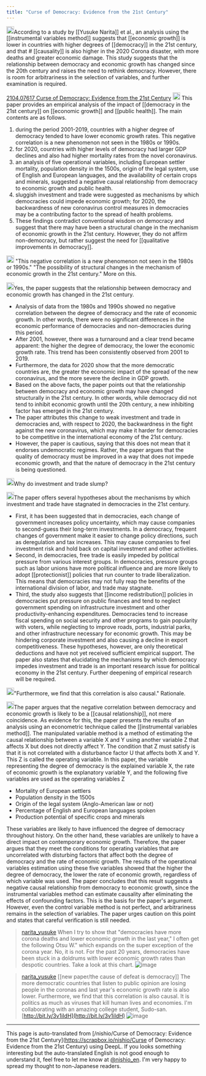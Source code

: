 ```yaml
---
title: "Curse of Democracy: Evidence from the 21st Century"
---
```


<img src='https://scrapbox.io/api/pages/nishio-en/claude/icon' alt='claude.icon' height="19.5"/>According to a study by [[Yusuke Narita]] et al., an analysis using the [[instrumental variables method]] suggests that [[economic growth]] is lower in countries with higher degrees of [[democracy]] in the 21st century, and that # [[causality]]
 is also higher in the 2020 Corona disaster, with more deaths and greater economic damage. This study suggests that the relationship between democracy and economic growth has changed since the 20th century and raises the need to rethink democracy. However, there is room for arbitrariness in the selection of variables, and further examination is required.

[2104.07617 Curse of Democracy: Evidence from the 21st Century](https://arxiv.org/abs/2104.07617)
<img src='https://scrapbox.io/api/pages/nishio-en/claude/icon' alt='claude.icon' height="19.5"/>
This paper provides an empirical analysis of the impact of [[democracy in the 21st century]] on [[economic growth]] and [[public health]]. The main contents are as follows.
1. during the period 2001-2019, countries with a higher degree of democracy tended to have lower economic growth rates. This negative correlation is a new phenomenon not seen in the 1980s or 1990s.
2. for 2020, countries with higher levels of democracy had larger GDP declines and also had higher mortality rates from the novel coronavirus.
3. an analysis of five operational variables, including European settler mortality, population density in the 1500s, origin of the legal system, use of English and European languages, and the availability of certain crops and minerals, suggested a negative causal relationship from democracy to economic growth and public health.
4. sluggish investment and trade were suggested as mechanisms by which democracies could impede economic growth; for 2020, the backwardness of new coronavirus control measures in democracies may be a contributing factor to the spread of health problems.
5. These findings contradict conventional wisdom on democracy and suggest that there may have been a structural change in the mechanism of economic growth in the 21st century. However, they do not affirm non-democracy, but rather suggest the need for [[qualitative improvements in democracy]].

<img src='https://scrapbox.io/api/pages/nishio-en/nishio/icon' alt='nishio.icon' height="19.5"/>
"This negative correlation is a new phenomenon not seen in the 1980s or 1990s."
"The possibility of structural changes in the mechanism of economic growth in the 21st century."
More on this.

<img src='https://scrapbox.io/api/pages/nishio-en/claude/icon' alt='claude.icon' height="19.5"/>Yes, the paper suggests that the relationship between democracy and economic growth has changed in the 21st century.
- Analysis of data from the 1980s and 1990s showed no negative correlation between the degree of democracy and the rate of economic growth. In other words, there were no significant differences in the economic performance of democracies and non-democracies during this period.
- After 2001, however, there was a turnaround and a clear trend became apparent: the higher the degree of democracy, the lower the economic growth rate. This trend has been consistently observed from 2001 to 2019.
- Furthermore, the data for 2020 show that the more democratic countries are, the greater the economic impact of the spread of the new coronavirus, and the more severe the decline in GDP growth.
- Based on the above facts, the paper points out that the relationship between democracy and economic growth may have changed structurally in the 21st century. In other words, while democracy did not tend to inhibit economic growth until the 20th century, a new inhibiting factor has emerged in the 21st century.
- The paper attributes this change to weak investment and trade in democracies and, with respect to 2020, the backwardness in the fight against the new coronavirus, which may make it harder for democracies to be competitive in the international economy of the 21st century.
- However, the paper is cautious, saying that this does not mean that it endorses undemocratic regimes. Rather, the paper argues that the quality of democracy must be improved in a way that does not impede economic growth, and that the nature of democracy in the 21st century is being questioned.

<img src='https://scrapbox.io/api/pages/nishio-en/nishio/icon' alt='nishio.icon' height="19.5"/>Why do investment and trade slump?

<img src='https://scrapbox.io/api/pages/nishio-en/claude/icon' alt='claude.icon' height="19.5"/>The paper offers several hypotheses about the mechanisms by which investment and trade have stagnated in democracies in the 21st century.
- First, it has been suggested that in democracies, each change of government increases policy uncertainty, which may cause companies to second-guess their long-term investments. In a democracy, frequent changes of government make it easier to change policy directions, such as deregulation and tax increases. This may cause companies to feel investment risk and hold back on capital investment and other activities.
- Second, in democracies, free trade is easily impeded by political pressure from various interest groups. In democracies, pressure groups such as labor unions have more political influence and are more likely to adopt [[protectionist]] policies that run counter to trade liberalization. This means that democracies may not fully reap the benefits of the international division of labor, and trade may stagnate.
- Third, the study also suggests that [[income redistribution]] policies in democracies put pressure on public finances and tend to neglect government spending on infrastructure investment and other productivity-enhancing expenditures. Democracies tend to increase fiscal spending on social security and other programs to gain popularity with voters, while neglecting to improve roads, ports, industrial parks, and other infrastructure necessary for economic growth. This may be hindering corporate investment and also causing a decline in export competitiveness.
These hypotheses, however, are only theoretical deductions and have not yet received sufficient empirical support. The paper also states that elucidating the mechanisms by which democracy impedes investment and trade is an important research issue for political economy in the 21st century. Further deepening of empirical research will be required.

<img src='https://scrapbox.io/api/pages/nishio-en/nishio/icon' alt='nishio.icon' height="19.5"/>"Furthermore, we find that this correlation is also causal." Rationale.

<img src='https://scrapbox.io/api/pages/nishio-en/claude/icon' alt='claude.icon' height="19.5"/>The paper argues that the negative correlation between democracy and economic growth is likely to be a [[causal relationship]], not mere coincidence. As evidence for this, the paper presents the results of an analysis using an econometric technique called the [[instrumental variables method]].
The manipulated variable method is a method of estimating the causal relationship between a variable X and Y using another variable Z that affects X but does not directly affect Y. The condition that Z must satisfy is that it is not correlated with a disturbance factor U that affects both X and Y. This Z is called the operating variable.
In this paper, the variable representing the degree of democracy is the explained variable X, the rate of economic growth is the explanatory variable Y, and the following five variables are used as the operating variables Z
- Mortality of European settlers
- Population density in the 1500s
- Origin of the legal system (Anglo-American law or not)
- Percentage of English and European languages spoken
- Production potential of specific crops and minerals

These variables are likely to have influenced the degree of democracy throughout history. On the other hand, these variables are unlikely to have a direct impact on contemporary economic growth. Therefore, the paper argues that they meet the conditions for operating variables that are uncorrelated with disturbing factors that affect both the degree of democracy and the rate of economic growth.
The results of the operational variables estimation using these five variables showed that the higher the degree of democracy, the lower the rate of economic growth, regardless of which variable was used. The paper concludes that this result suggests a negative causal relationship from democracy to economic growth, since the instrumental variables method can estimate causality after eliminating the effects of confounding factors.
This is the basis for the paper's argument. However, even the control variable method is not perfect, and arbitrariness remains in the selection of variables. The paper urges caution on this point and states that careful verification is still needed.

> [narita_yusuke](https://twitter.com/narita_yusuke/status/1388378066993369091/photo/1) When I try to show that "democracies have more corona deaths and lower economic growth in the last year," I often get the following Otsu W." which expands on the super exception of the corona year. No, it is not. For the past 20 years, democracies have been stuck in a doldrums with lower economic growth rates than despotic countries. Take a look at this chart.
>  ![image](https://pbs.twimg.com/media/E0SCe50VUAIkGxN?format=jpg&name=medium#.png)

> [narita_yusuke](https://twitter.com/narita_yusuke/status/1383021490535235587/photo/1) [[new paper/the cause of defeat is democracy]] The more democratic countries that listen to public opinion are losing people in the coronas and last year's economic growth rate is also lower. Furthermore, we find that this correlation is also causal. It is politics as much as viruses that kill human lives and economies. I'm collaborating with an amazing college student, Sudo-san. [http://bit.ly/3v1iIdH](http://bit.ly/3v1iIdH)
>  ![image](https://pbs.twimg.com/media/EzF6tsTVkAMoHOF?format=jpg&name=medium#.png)

---
This page is auto-translated from [/nishio/Curse of Democracy: Evidence from the 21st Century](https://scrapbox.io/nishio/Curse of Democracy: Evidence from the 21st Century) using DeepL. If you looks something interesting but the auto-translated English is not good enough to understand it, feel free to let me know at [@nishio_en](https://twitter.com/nishio_en). I'm very happy to spread my thought to non-Japanese readers.